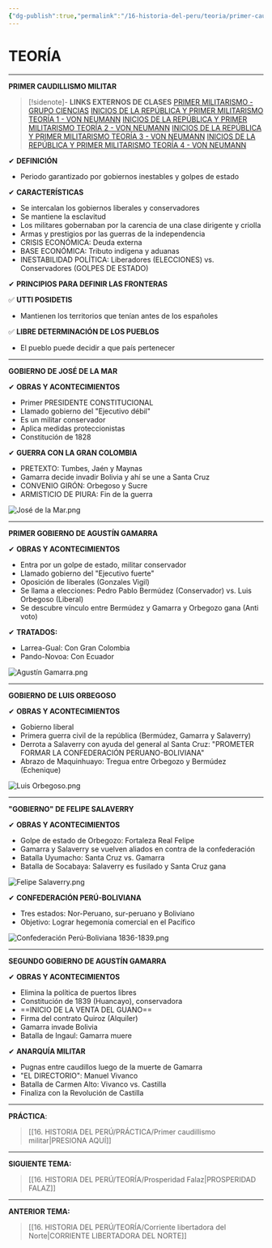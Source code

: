 ```yaml
---
{"dg-publish":true,"permalink":"/16-historia-del-peru/teoria/primer-caudillismo-militar/","tags":["Historia","Teoría"]}
---
```


# TEORÍA
---
**PRIMER CAUDILLISMO MILITAR** 

>[!sidenote]- **LINKS EXTERNOS DE CLASES** 
>[PRIMER MILITARISMO - GRUPO CIENCIAS](https://www.youtube.com/watch?v=DzumUPKTttU) 
>[INICIOS DE LA REPÚBLICA Y PRIMER MILITARISMO TEORÍA 1 - VON NEUMANN](https://www.youtube.com/watch?v=WOGsBwEmzHw) 
>[INICIOS DE LA REPÚBLICA Y PRIMER MILITARISMO TEORÍA 2 - VON NEUMANN](https://www.youtube.com/watch?v=LMdZghZ4Y9w) 
>[INICIOS DE LA REPÚBLICA Y PRIMER MILITARISMO TEORÍA 3 - VON NEUMANN](https://www.youtube.com/watch?v=YDvHXZN7bu0) 
>[INICIOS DE LA REPÚBLICA Y PRIMER MILITARISMO TEORÍA 4 - VON NEUMANN](https://www.youtube.com/watch?v=E-QDgbPIGOk)

✔ **DEFINICIÓN** 
- Periodo garantizado por gobiernos inestables y golpes de estado

✔ **CARACTERÍSTICAS**
- Se intercalan los gobiernos liberales y conservadores
- Se mantiene la esclavitud
- Los militares gobernaban por la carencia de una clase dirigente y criolla
- Armas y prestigios por las guerras de la independencia
- CRISIS ECONÓMICA: Deuda externa
- BASE ECONÓMICA: Tributo indígena y aduanas
- INESTABILIDAD POLÍTICA: Liberadores (ELECCIONES) vs. Conservadores (GOLPES DE ESTADO)

✔ **PRINCIPIOS PARA DEFINIR LAS FRONTERAS** 

✅ **UTTI POSIDETIS**
- Mantienen los territorios que tenían antes de los españoles

✅ **LIBRE DETERMINACIÓN DE LOS PUEBLOS**
- El pueblo puede decidir a que país pertenecer

---
**GOBIERNO DE JOSÉ DE LA MAR** 

✔ **OBRAS Y ACONTECIMIENTOS** 
- Primer PRESIDENTE CONSTITUCIONAL
- Llamado gobierno del "Ejecutivo débil"
- Es un militar conservador
- Aplica medidas proteccionistas
- Constitución de 1828

✔ **GUERRA CON LA GRAN COLOMBIA**
- PRETEXTO: Tumbes, Jaén y Maynas
- Gamarra decide invadir Bolivia y ahí se une a Santa Cruz
- CONVENIO GIRÓN: Orbegoso y Sucre
- ARMISTICIO DE PIURA: Fin de la guerra

![José de la Mar.png](/img/user/1.%20ELEMENTOS%20GR%C3%81FICOS/Jos%C3%A9%20de%20la%20Mar.png)

---
**PRIMER GOBIERNO DE AGUSTÍN GAMARRA** 

✔ **OBRAS Y ACONTECIMIENTOS** 
- Entra por un golpe de estado, militar conservador
- Llamado gobierno del "Ejecutivo fuerte"
- Oposición de liberales (Gonzales Vigil)
- Se llama a elecciones: Pedro Pablo Bermúdez (Conservador) vs. Luis Orbegoso (Liberal)
- Se descubre vínculo entre Bermúdez y Gamarra y Orbegozo gana (Anti voto)

✔ **TRATADOS:**
- Larrea-Gual: Con Gran Colombia
- Pando-Novoa: Con Ecuador

![Agustín Gamarra.png](/img/user/1.%20ELEMENTOS%20GR%C3%81FICOS/Agust%C3%ADn%20Gamarra.png)


---
**GOBIERNO DE LUIS ORBEGOSO** 

✔ **OBRAS Y ACONTECIMIENTOS** 
- Gobierno liberal
- Primera guerra civil de la república (Bermúdez, Gamarra y Salaverry)
- Derrota a Salaverry con ayuda del general al Santa Cruz: "PROMETER FORMAR LA CONFEDERACIÓN PERUANO-BOLIVIANA"
- Abrazo de Maquinhuayo: Tregua entre Orbegozo y Bermúdez (Echenique)

![Luis Orbegoso.png](/img/user/1.%20ELEMENTOS%20GR%C3%81FICOS/Luis%20Orbegoso.png)

---
**"GOBIERNO" DE FELIPE SALAVERRY** 

✔ **OBRAS Y ACONTECIMIENTOS** 
- Golpe de estado de Orbegozo: Fortaleza Real Felipe
- Gamarra y Salaverry se vuelven aliados en contra de la confederación
- Batalla Uyumacho: Santa Cruz vs. Gamarra
- Batalla de Socabaya: Salaverry es fusilado y Santa Cruz gana

![Felipe Salaverry.png](/img/user/1.%20ELEMENTOS%20GR%C3%81FICOS/Felipe%20Salaverry.png)

✔ **CONFEDERACIÓN PERÚ-BOLIVIANA**
- Tres estados: Nor-Peruano, sur-peruano y Boliviano
- Objetivo: Lograr hegemonía comercial en el Pacífico

![Confederación Perú-Boliviana 1836-1839.png](/img/user/1.%20ELEMENTOS%20GR%C3%81FICOS/Confederaci%C3%B3n%20Per%C3%BA-Boliviana%201836-1839.png)

---
**SEGUNDO GOBIERNO DE AGUSTÍN GAMARRA** 

✔ **OBRAS Y ACONTECIMIENTOS** 
- Elimina la política de puertos libres
- Constitución de 1839 (Huancayo), conservadora
- ==INICIO DE LA VENTA DEL GUANO== 
- Firma del contrato Quiroz (Alquiler)
- Gamarra invade Bolivia
- Batalla de Ingaul: Gamarra muere 

✔ **ANARQUÍA MILITAR**
- Pugnas entre caudillos luego de la muerte de Gamarra
- "EL DIRECTORIO": Manuel Vivanco
- Batalla de Carmen Alto: Vivanco vs. Castilla
- Finaliza con la Revolución de Castilla

---
**PRÁCTICA**:
>[[16. HISTORIA DEL PERÚ/PRÁCTICA/Primer caudillismo militar\|PRESIONA AQUÍ]]

---
**SIGUIENTE TEMA:** 
>[[16. HISTORIA DEL PERÚ/TEORÍA/Prosperidad Falaz\|PROSPERIDAD FALAZ]]

---
**ANTERIOR TEMA:** 
>[[16. HISTORIA DEL PERÚ/TEORÍA/Corriente libertadora del Norte\|CORRIENTE LIBERTADORA DEL NORTE]]


